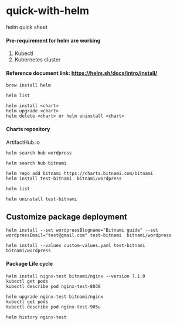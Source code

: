 # quick-with-helm
helm quick sheet

#### Pre-requirement for helm are working
1. Kubectl 
2. Kubernetes cluster

#### Reference document link: https://helm.sh/docs/intro/install/

```
brew install helm
```

```
helm list

helm install <chart>
helm upgrade <chart>
helm delete <chart> or helm uninstall <chart>
```

#### Charts repository

ArtifactHub.io


```
helm search hub wordpress

helm search hub bitnami

helm repo add bitnami https://charts.bitnami.com/bitnami
helm install test-bitnami  bitnami/wordpress

helm list

helm uninstall test-bitnami
```


## Customize package deployment

```
helm install --set wordpressBlogname="Bitnami guide" --set wordpressEmail="test@gmail.com" test-bitnami  bitnami/wordpress

```

```
helm install --values custom-values.yaml test-bitnami  bitnami/wordpress
```

#### Package Life cycle


```
helm install nignx-test bitnami/nginx --version 7.1.0
kubectl get pods 
kubectl describe pod nginx-test-8038
```

```
helm upgrade nginx-test bitnami/nginx 
kubectl get pods 
kubectl describe pod nginx-test-905u

```


```
helm history nginx-test

